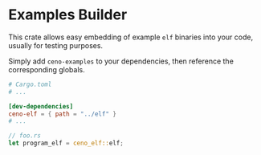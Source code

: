# Examples Builder

This crate allows easy embedding of example `elf` binaries into your code, usually for testing purposes.

Simply add `ceno-examples` to your dependencies, then reference the corresponding globals.

```toml
# Cargo.toml
# ...

[dev-dependencies]
ceno-elf = { path = "../elf" }
# ...
```

```rust
// foo.rs
let program_elf = ceno_elf::elf;
```
